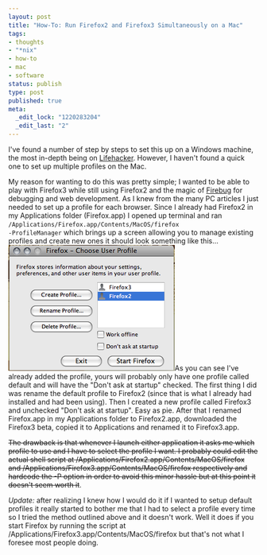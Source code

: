 ```yaml
--- 
layout: post
title: "How-To: Run Firefox2 and Firefox3 Simultaneously on a Mac"
tags: 
- thoughts
- "*nix"
- how-to
- mac
- software
status: publish
type: post
published: true
meta: 
  _edit_lock: "1220283204"
  _edit_last: "2"
---
```

I've found a number of step by steps to set this up on a Windows machine, the most in-depth being on <a href="http://lifehacker.com/software/firefox/geek-to-live--manage-multiple-firefox-profiles-231646.php" title="Manage multiple Firefox profiles">Lifehacker</a>. However, I haven't found a quick one to set up multiple profiles on the Mac.

My reason for wanting to do this was pretty simple; I wanted to be able to play with Firefox3 while still using Firefox2 and the magic of <a href="http://getfirebug.com" title="Get Firebug">Firebug</a> for debugging and web development. As I knew from the many PC articles I just needed to set up a profile for each browser. Since I already had Firefox2 in my Applications folder (Firefox.app) I opened up terminal and ran <code style="text-align: center;">/Applications/Firefox.app/Contents/MacOS/firefox -ProfileManager</code> which brings up a screen allowing you to manage existing profiles and create new ones it should look something like this... <a href='/img/blog/firefoxprofilemanager.png'><img src="/img/blog/firefoxprofilemanager.png" alt="Firefox Profile Manager" title="Firefox Profile Manager" width="335" height="253" class="aligncenter size-full wp-image-25" /></a>As you can see I've already added the profile, yours will probably only have one profile called default and will have the "Don't ask at startup" checked. The first thing I did was rename the default profile to Firefox2 (since that is what I already had installed and had been using). Then I created a new profile called Firefox3 and unchecked "Don't ask at startup". Easy as pie. After that I renamed Firefox.app in my Applications folder to Firefox2.app, downloaded the Firefox3 beta, copied it to Applications and renamed it to Firefox3.app.

<del datetime="2008-05-12T23:22:08+00:00">The drawback is that whenever I launch either application it asks me which profile to use and I have to select the profile I want. I probably could edit the actual shell script at /Applications/Firefox2.app/Contents/MacOS/firefox and /Applications/Firefox3.app/Contents/MacOS/firefox respectively and hardcode the -P option in order to avoid this minor hassle but at this point it doesn't seem worth it</del>.

<em>Update: </em>after realizing I knew how I would do it if I wanted to setup default profiles it really started to bother me that I had to select a profile every time so I tried the method outlined above and it doesn't work. Well it does if you start Firefox by running the script at /Applications/Firefox3.app/Contents/MacOS/firefox but that's not what I foresee most people doing.
